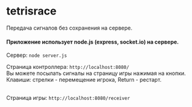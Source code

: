 <h1>tetrisrace</h1>

Передача сигналов без сохранения на сервере.

<h4>Приложение использует node.js (express, socket.io) на сервере.</h4>

Сервер: `node server.js`

Страница контроллера: `http://localhost:8080/`<br>
Вы можете посылать сигналы на страницу игры нажимая на кнопки.<br>
Клавиши: стрелки - перемещение игрока, Return - рестарт.<br><br>

Страница игры: `http://localhost:8080/receiver`
